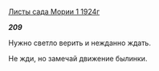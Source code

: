 [Листы сада Мории 1 1924г](https://127.0.0.1:4002/agni/1924)

___209___

Нужно светло верить и нежданно ждать.   

Не жди, но замечай движение былинки.   

